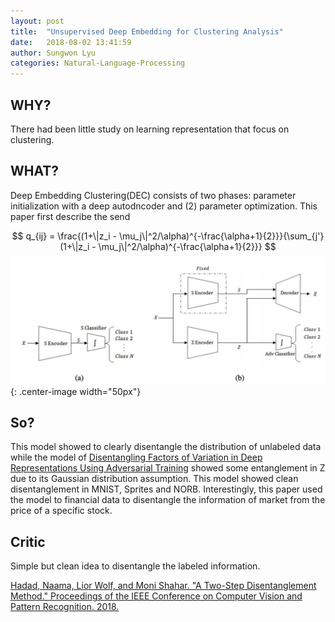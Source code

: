 ```yaml
---
layout: post
title:  "Unsupervised Deep Embedding for Clustering Analysis"
date:   2018-08-02 13:41:59
author: Sungwon Lyu
categories: Natural-Language-Processing
---
```


## WHY? 
There had been little study on learning representation that focus on clustering.

## WHAT?
Deep Embedding Clustering(DEC) consists of two phases: parameter initialization with a deep autodncoder and (2) parameter optimization. This paper first describe the send 


$$
q_{ij} = \frac{(1+\|z_i - \mu_j\|^2/\alpha)^{-\frac{\alpha+1}{2}}}{\sum_{j'}(1+\|z_i - \mu_j\|^2/\alpha)^{-\frac{\alpha+1}{2}}}
$$
![image](/assets/images/tsd.png){: .center-image width="50px"}

## So?
This model showed to clearly disentangle the distribution of unlabeled data while the model of [Disentangling Factors of Variation in Deep Representations Using Adversarial Training](https://lyusungwon.github.io/dl/2018/04/12/dfat.html) showed some entanglement in Z due to its Gaussian distribution assumption. This model showed clean disentanglement in MNIST, Sprites and NORB. Interestingly, this paper used the model to financial data to disentangle the information of market from the price of a specific stock. 

## Critic
Simple but clean idea to disentangle the labeled information.

[Hadad, Naama, Lior Wolf, and Moni Shahar. "A Two-Step Disentanglement Method." Proceedings of the IEEE Conference on Computer Vision and Pattern Recognition. 2018.](http://openaccess.thecvf.com/content_cvpr_2018/CameraReady/0473.pdf)